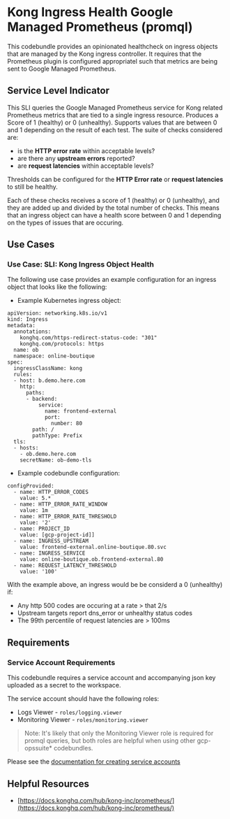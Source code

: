 # Kong Ingress Health Google Managed Prometheus (promql)
This codebundle provides an opinionated healthcheck on ingress objects that are managed by the Kong ingress controller. It requires that the Prometheus plugin is configured appropriatel such that metrics are being sent to Google Managed Prometheus. 


## Service Level Indicator
This SLI queries the Google Managed Prometheus service for Kong related Prometheus metrics that are tied to a single ingress resource. Produces a Score of 1 (healthy) or 0 (unhealthy). Supports values that are between 0 and 1 depending on the result of each test. The suite of checks considered are:
- is the **HTTP error rate** within acceptable levels?
- are there any **upstream errors** reported?
- are **request latencies** within acceptable levels?

Thresholds can be configured for the **HTTP Error rate** or **request latencies** to still be healthy. 

Each of these checks receives a score of 1 (healthy) or 0 (unhealthy), and they are added up and divided by the total number of checks. This means that an ingress object can have a health score between 0 and 1 depending on the types of issues that are occuring. 



## Use Cases
### Use Case: SLI: Kong Ingress Object Health
The following use case provides an example configuration for an ingress object that looks like the following: 
- Example Kubernetes ingress object: 
```
apiVersion: networking.k8s.io/v1
kind: Ingress
metadata:
  annotations:
    konghq.com/https-redirect-status-code: "301"
    konghq.com/protocols: https
  name: ob
  namespace: online-boutique
spec:
  ingressClassName: kong
  rules:
  - host: b.demo.here.com
    http:
      paths:
      - backend:
          service:
            name: frontend-external
            port:
              number: 80
        path: /
        pathType: Prefix
  tls:
  - hosts:
    - ob.demo.here.com
    secretName: ob-demo-tls
```

- Example codebundle configuration: 
```
configProvided:
  - name: HTTP_ERROR_CODES
    value: 5.*
  - name: HTTP_ERROR_RATE_WINDOW
    value: 1m
  - name: HTTP_ERROR_RATE_THRESHOLD
    value: '2'
  - name: PROJECT_ID
    value: [gcp-project-id]]
  - name: INGRESS_UPSTREAM
    value: frontend-external.online-boutique.80.svc
  - name: INGRESS_SERVICE
    value: online-boutique.ob.frontend-external.80
  - name: REQUEST_LATENCY_THRESHOLD
    value: '100'
```

With the example above, an ingress would be be considerd a 0 (unhealthy) if: 
- Any http 500 codes are occuring at a rate > that 2/s
- Upstream targets report dns_error or unhealthy status codes
- The 99th percentile of request latencies are > 100ms

## Requirements
### Service Account Requirements  
This codebundle requires a service account and accompanying json key uploaded as a secret to the workspace.

The service account should have the following roles: 
- Logs Viewer - `roles/logging.viewer`
- Monitoring Viewer - `roles/monitoring.viewer`

> Note: It's likely that only the Monitoring Viewer role is required for promql queries, but both roles are helpful when using other gcp-opssuite* codebundles. 

Please see the [documentation for creating service accounts](https://cloud.google.com/iam/docs/creating-managing-service-accounts)

## Helpful Resources
- [https://docs.konghq.com/hub/kong-inc/prometheus/](https://docs.konghq.com/hub/kong-inc/prometheus/)